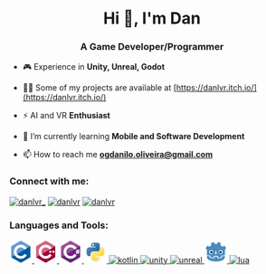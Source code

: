 <h1 align="center">Hi 🤖, I'm Dan</h1>
<h3 align="center">A Game Developer/Programmer</h3>

- 🎮 Experience in **Unity, Unreal, Godot**

- 👨‍💻 Some of my projects are available at [https://danlvr.itch.io/](https://danlvr.itch.io/)

- ⚡ AI and VR **Enthusiast**

- 🌱 I’m currently learning **Mobile and Software Development**

- 📫 How to reach me **ogdanilo.oliveira@gmail.com**

<h3 align="left">Connect with me:</h3>
<p align="left">
<a href="https://twitter.com/danlvr_" target="blank"><img align="center" src="https://raw.githubusercontent.com/rahuldkjain/github-profile-readme-generator/master/src/images/icons/Social/twitter.svg" alt="danlvr_" height="30" width="40" /></a>
<a href="https://linkedin.com/in/danlvr" target="blank"><img align="center" src="https://raw.githubusercontent.com/rahuldkjain/github-profile-readme-generator/master/src/images/icons/Social/linked-in-alt.svg" alt="danlvr" height="30" width="40" /></a>
<a href="https://stackoverflow.com/users/16153372/danlvr" target="blank"><img align="center" src="https://raw.githubusercontent.com/rahuldkjain/github-profile-readme-generator/master/src/images/icons/Social/stack-overflow.svg" alt="danlvr" height="30" width="40" /></a>
</p>

<h3 align="left">Languages and Tools:</h3>
<a href="https://www.cprogramming.com/" target="_blank" rel="noreferrer"> <img src="https://raw.githubusercontent.com/devicons/devicon/master/icons/c/c-original.svg" alt="c" width="40" height="40"/> </a> <a href="https://www.w3schools.com/cpp/" target="_blank" rel="noreferrer"> <img src="https://raw.githubusercontent.com/devicons/devicon/master/icons/cplusplus/cplusplus-original.svg" alt="cplusplus" width="40" height="40"/> </a> <a href="https://www.w3schools.com/cs/" target="_blank" rel="noreferrer"> <img src="https://raw.githubusercontent.com/devicons/devicon/master/icons/csharp/csharp-original.svg" alt="csharp" width="40" height="40"/> </a> <a href="https://www.python.org" target="_blank" rel="noreferrer"> <img src="https://raw.githubusercontent.com/devicons/devicon/master/icons/python/python-original.svg" alt="python" width="40" height="40"/> </a> <a href="https://kotlinlang.org" target="_blank" rel="noreferrer"> <img src="https://www.vectorlogo.zone/logos/kotlinlang/kotlinlang-icon.svg" alt="kotlin" width="40" height="40"/> </a> <a href="https://unity.com/" target="_blank" rel="noreferrer"> <img src="https://www.vectorlogo.zone/logos/unity3d/unity3d-icon.svg" alt="unity" width="40" height="40"/> </a> <a href="https://unrealengine.com/" target="_blank" rel="noreferrer"> <img src="https://raw.githubusercontent.com/kenangundogan/fontisto/036b7eca71aab1bef8e6a0518f7329f13ed62f6b/icons/svg/brand/unreal-engine.svg" alt="unreal" width="40" height="40"/> </a> <a href="https://godotengine.org/" target="_blank" rel="noreferrer"> <img src="https://raw.githubusercontent.com/devicons/devicon/2ae2a900d2f041da66e950e4d48052658d850630/icons/godot/godot-original.svg" alt="godot" width="40" height="40"/> </a>  <a href="https://www.lua.org/" target="_blank" rel="noreferrer"> <img src="https://cdn.jsdelivr.net/gh/devicons/devicon/icons/lua/lua-plain-wordmark.svg" alt="lua" width="40" height="40"/> </a> 
